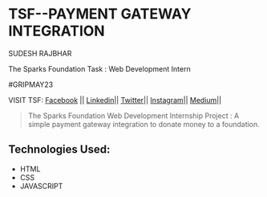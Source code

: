 # TSF--PAYMENT GATEWAY INTEGRATION
 SUDESH RAJBHAR

The Sparks Foundation Task : Web Development Intern

#GRIPMAY23




VISIT TSF: 
<a href="https://www.facebook.com/thesparksfoundation.info"> Facebook</a> ||
<a href="https://www.linkedin.com/company/the-sparks-foundation/"> Linkedin</a>||
<a href="https://twitter.com/tsfsingapore"> Twitter</a>||
<a href="https://instagram.com/thesparksfoundation.info"> Instagram</a>||
<a href="https://medium.com/thesparksfoundation"> Medium</a>||<br>



>The Sparks Foundation Web Development Internship Project :
A simple payment gateway integration to donate money to a foundation. 

## Technologies Used:
- HTML
- CSS
- JAVASCRIPT




